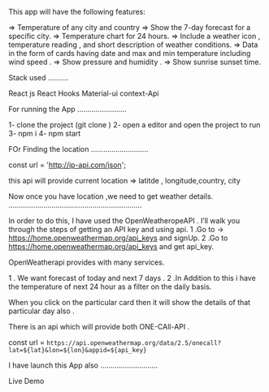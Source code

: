 This app will have the following features:


=> Temperature of any city and country
=> Show the 7-day forecast for a specific city.
=> Temperature chart for 24 hours.
=> Include a weather icon , temperature reading , and short description of weather conditions.
=> Data in the form of cards having date and max and min temperature including wind speed .
=> Show pressure and humidity .
=> Show sunrise sunset time.

Stack used 
..........

React js 
React Hooks
Material-ui
context-Api

For running the App
........................

1- clone the project (git clone )
2- open a editor and open the project to run
3- npm i
4- npm start


FOr Finding the location 
............................

const url = 'http://ip-api.com/json';

this api will provide current location => latitde , longitude,country, city

Now once you have location ,we need to get weather details.
.................................................................


In order to do this, I have used the OpenWeatheropeAPI . I’ll walk you through the steps of getting an API key and using api.
1 .Go to → https://home.openweathermap.org/api_keys and signUp.
2 .Go to https://home.openweathermap.org/api_keys and get api_key.

OpenWeatherapi provides with many services.

1 . We want forecast of today and next 7 days .
2 .In Addition to this i have the temperature of next 24 hour as a filter on the daily basis.

When you click on the particular card then it will show the details of that particular day also .

There is an api which will provide both ONE-CAll-API .

const url = `https://api.openweathermap.org/data/2.5/onecall?lat=${lat}&lon=${lon}&appid=${api_key}`

I have launch this App also 
............................

Live Demo 



